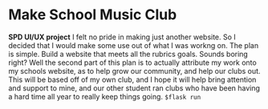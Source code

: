 # Make School Music Club

**SPD UI/UX project**
I felt no pride in making just another website. So I decided that I would make some use out of
what I was workng on. The plan is simple. Build a website that meets all the rubrics goals.
Sounds boring right? Well the second part of this plan is to actually attribute my work onto 
my schools website, as to help grow our community, and help our clubs out. This will be based
off of my own club, and I hope it will help bring attention and support to mine, and our other
student ran clubs who have been having a hard time all year to really keep things going. 
```$flask run```
